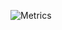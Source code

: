 ![Metrics](https://metrics.lecoq.io/Giridiwa7?template=classic&base.hireable=true&base.activity=0&languages=1&people=1&calendar=1&achievements=1&reactions=1&base=header%2C%20activity%2C%20community%2C%20repositories%2C%20metadata&base.indepth=false&base.hireable=true&base.skip=false&languages=false&languages.ignored=PHP%2CJS&languages.limit=4&languages.threshold=0%25&languages.other=false&languages.colors=github&languages.aliases=Javascript%2C%20PHP&languages.sections=most-used&languages.details=20&languages.indepth=true&languages.analysis.timeout=15&languages.analysis.timeout.repositories=7.5&languages.categories=markup%2C%20programming&languages.recent.categories=markup%2C%20programming&languages.recent.load=300&languages.recent.days=14&reactions=false&reactions.limit=200&reactions.limit.issues=100&reactions.limit.discussions=100&reactions.limit.discussions.comments=100&reactions.days=0&reactions.display=absolute&reactions.details=Count&people=false&people.limit=10&people.identicons=false&people.identicons.hide=false&people.size=28&people.types=followers%2C%20following&people.thanks=titik4444&people.shuffle=false&calendar=false&calendar.limit=1&achievements=false&achievements.threshold=B&achievements.secrets=true&achievements.display=compact&achievements.limit=3&config.timezone=Asia%2FBangkok)
